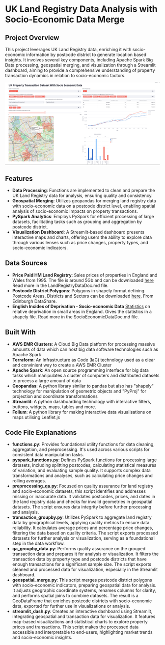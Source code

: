 # UK Land Registry Data Analysis with Socio-Economic Data    Merge

## Project Overview

This project leverages UK Land Registry data, enriching it with socio-economic information by postcode district to generate location based insights. It involves several key components, including Apache Spark Big Data processing, geospatial merging, and visualization through a Streamlit dashboard, aiming to provide a comprehensive understanding of property transaction dynamics in relation to socio-economic factors.

![Example Dashboard Output Of London Postcode District Comparisons](/Images/LondonDistrictsComparison.png)

## Features

- **Data Processing**: Functions are implemented to clean and prepare the UK Land Registry data for analysis, ensuring quality and consistency.
- **Geospatial Merging**: Utilizes geopandas for merging land registry data with socio-economic data on a postcode district level, enabling spatial analysis of socio-economic impacts on property transactions.
- **PySpark Analytics**: Employs PySpark for efficient processing of large datasets, facilitating tasks such as grouping and aggregation by postcode district.
- **Visualization Dashboard**: A Streamlit-based dashboard presents interactive maps and charts, offering users the ability to explore data through various lenses such as price changes, property types, and socio-economic indicators.

## Data Sources

- **Price Paid HM Land Registry**: Sales prices of properties in England and Wales from 1995. The file is around 5Gb and can be downloaded [here](https://www.gov.uk/government/statistical-data-sets/price-paid-data-downloads) Read more in the LandRegistryDataDoc.md file.
- **Postcode District Polygons**: Polygons in shapely format defining Postcode Areas, Districts and Sectors can be downloaded
[here](https://datashare.ed.ac.uk/handle/10283/2597). From Edinburgh DataShare.
- **English Incides of Deprivation - Socio-economic Data** [Statistics](https://www.gov.uk/government/statistics/english-indices-of-deprivation-2019) on relative deprivation in small areas in England. Gives the statistics in a shapely file. Read more in the SocioEconomicDataDoc.md file.

## Built With
- **AWS EMR Clusters**: A Cloud Big Data platform for processing massive amounts of data which can host big data software technologies such as Apache Spark 
- **Terraform**: An Infrastructure as Code (IaC) technology used as a clear and convinient way to create a AWS EMR Cluster
- **Apache Spark**: An open source programming interface for big data tasks which manipulates a cluster of computers and distributed datasets to process a large amount of data
- **Geopandas**: A python library similar to pandas but also has "shapely" technology for manipulation of geometric objects and "PyProj" for projection and coordinate transformations
- **Streamlit**: A python dashboarding technology with interactive filters, buttons, widgets, maps, tables and more.
- **Folium**: A python library for making interactive data visualisations on maps utilising Leaflet.js

## Code File Explanations
- **functions.py**: Provides foundational utility functions for data cleaning, aggregation, and preprocessing. It's used across various scripts for consistent data manipulation tasks.
- **pyspark_functions.py**: Defines PySpark functions for processing large datasets, including splitting postcodes, calculating statistical measures of variation, and evaluating sample quality. It supports complex data transformations and analyses, such as calculating price changes and rolling averages.
- **preprocessing_qa.py**: Focused on quality assurance for land registry and socio-economic datasets, this script identifies and addresses missing or inaccurate data. It validates postcodes, prices, and dates in the land registry data and checks for invalid geometries in geospatial datasets. The script ensures data integrity before further processing and analysis.
- **transaction_groupby.py**: Utilizes PySpark to aggregate land registry data by geographical levels, applying quality metrics to ensure data reliability. It calculates average prices and percentage price changes, filtering the data based on quality criteria. The script exports processed datasets for further analysis or visualization, serving as a foundational step in the data workflow.
- **qa_groupby_data.py**: Performs quality assurance on the grouped transaction data and prepares it for analysis or visualization. It filters the transaction data by property type and postcode districts that have enough transactions for a significant sample size. The script exports cleaned and processed data for visualization, especially in the Streamlit dashboard.
- **geospatial_merge.py**: This script merges postcode district polygons with socio-economic indicators, preparing geospatial data for analysis. It adjusts geographic coordinate systems, renames columns for clarity, and performs spatial joins to combine datasets. The result is a GeoDataFrame that enriches postcode districts with socio-economic data, exported for further use in visualizations or analysis.
- **streamlit_dash.py**: Creates an interactive dashboard using Streamlit, integrating geospatial and transaction data for visualization. It features map-based visualizations and statistical charts to explore property prices and transactions. This script makes the processed data accessible and interpretable to end-users, highlighting market trends and socio-economic insights.

